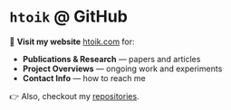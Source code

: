# `htoik` @ GitHub

🔗 **Visit my website** [htoik.com](https://htoik.com) for:

- **Publications & Research** — papers and articles
- **Project Overviews** — ongoing work and experiments
- **Contact Info** — how to reach me

👉 Also, checkout my [repositories](https://github.com/htoik/?tab=repositories).
